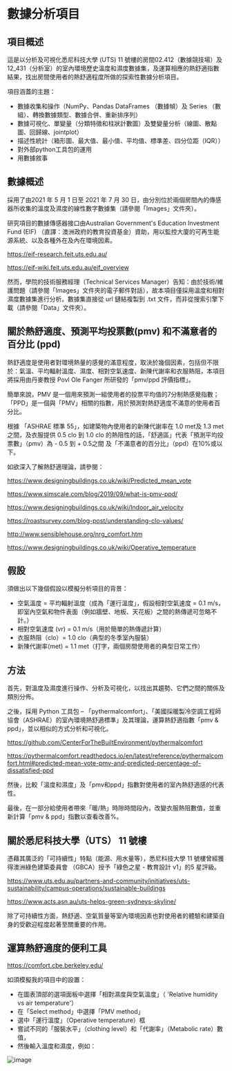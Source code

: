 # 數據分析項目


## 項目概述

這是以分析及可視化悉尼科技大學 (UTS) 11 號樓的房間02.412（數據競技場）及 12_431（分析室）的室內環境歷史溫度和濕度數據集，及運算相應的熱舒適指數結果，找出房間使用者的熱舒適程度所做的探索性數據分析項目。

項目涵蓋的主題：

- 數據收集和操作（NumPy、Pandas DataFrames （數據幀）及 Series （數組）、轉換數據類型、數據合併、重新排序列）
- 數據可視化、單變量（分類特徵和柱狀計數圖）及雙變量分析（線圖、散點圖、回歸線、jointplot）
- 描述性統計（箱形圖、最大值、最小值、平均值、標準差、四分位距（IQR））
- 對外部python工具包的運用
- 用數據敘事


## 數據概述

採用了由2021 年 5 月 1 日至 2021 年 7 月 30 日，由分別位於兩個房間內的傳感器所收集的溫度及濕度的線性數字數據集（請參閱「Images」文件夾）。

研究項目的數據傳感器接口由Australian Government's Education Investment Fund (EIF) （直譯：澳洲政府的教育投資基金）資助，用以監控大廈的可再生能源系統、以及各種外在及內在環境因素。

https://eif-research.feit.uts.edu.au/

https://eif-wiki.feit.uts.edu.au/eif_overview

然而，學院的技術服務經理（Technical Services Manager）告知：由於技術/維護問題（請參閱「Images」文件夾的電子郵件對話），故本項目僅採用溫度和相對濕度數據集進行分析。數據集直接從 url 鏈結複製到 .txt 文件，而非從搜索引擎下載（請參閱「Data」文件夾）。


## 關於熱舒適度、預測平均投票數(pmv) 和不滿意者的百分比 (ppd)

熱舒適度是使用者對環境熱量的感覺的滿意程度，取決於幾個因素，包括但不限於：氣溫、平均輻射溫度、濕度、相對空氣速度、新陳代謝率和衣服熱阻，本項目將採用由丹麥教授 Povl Ole Fanger 所研發的「pmv/ppd 評價指標」。

簡單來說，PMV 是一個用來預測一組使用者的投票平均值的7分制熱感覺指數；「PPD」是一個與「PMV」相關的指數，用於預測對熱舒適度不滿意的使用者百分比。

根據 「ASHRAE 標準 55」，如建築物內使用者的新陳代謝率在 1.0 met及 1.3 met之間，及衣服提供 0.5 clo 到 1.0 clo 的熱阻性的話，「舒適區」代表「預測平均投票數」（pmv）為 - 0.5 到 + 0.5之間 及「不滿意者的百分比」（ppd）在10%或以下。

如欲深入了解熱舒適理論，請參閱：

https://www.designingbuildings.co.uk/wiki/Predicted_mean_vote

https://www.simscale.com/blog/2019/09/what-is-pmv-ppd/

https://www.designingbuildings.co.uk/wiki/Indoor_air_velocity

https://roastsurvey.com/blog-post/understanding-clo-values/

http://www.sensiblehouse.org/nrg_comfort.htm

https://www.designingbuildings.co.uk/wiki/Operative_temperature


## 假設

須做出以下幾個假設以模擬分析項目的背景：

- 空氣溫度 = 平均輻射溫度（成為「運行溫度」，假設相對空氣速度 = 0.1 m/s，即室內空氣和物件表面（例如牆壁、地板、天花板）之間的熱傳遞可忽略不計。）
- 相對空氣速度 (vr) = 0.1 m/s（用於簡單的熱傳遞計算）
- 衣服熱阻（clo）= 1.0 clo（典型的冬季室內服裝）
- 新陳代謝率(met) = 1.1 met（打字，兩個房間使用者的典型日常工作）


## 方法

首先，對溫度及濕度進行操作、分析及可視化，以找出其趨勢、它們之間的關係及類別分佈。

之後，採用 Python 工具包 – 「pythermalcomfort」、「美國採暖製冷空調工程師協會（ASHRAE）的室內環境熱舒適標準」及其理論，運算熱舒適指數「pmv & ppd」，並以相似的方式分析和可視化。

https://github.com/CenterForTheBuiltEnvironment/pythermalcomfort

https://pythermalcomfort.readthedocs.io/en/latest/reference/pythermalcomfort.html#predicted-mean-vote-pmv-and-predicted-percentage-of-dissatisfied-ppd

然後，比較「溫度和濕度」及「pmv和ppd」指數對使用者的室內熱舒適感的代表性。

最後，在一部分給使用者帶來「暖/熱」時隙時間段內，改變衣服熱阻數值，並重新計算「pmv & ppd」指數以查看改善%。


## 關於悉尼科技大學（UTS） 11 號樓

憑藉其廣泛的「可持續性」特點（能源、用水量等），悉尼科技大學 11 號樓曾經獲得澳洲綠色建築委員會 （GBCA）授予「綠色之星 - 教育設計 v1」的5 星評級。

https://www.uts.edu.au/partners-and-community/initiatives/uts-sustainability/campus-operations/sustainable-buildings

https://www.acts.asn.au/uts-helps-green-sydneys-skyline/

除了可持續性方面，熱舒適、空氣質量等室內環境因素也對使用者的體驗和建築自身的受歡迎程度起著至關重要的作用。


## 運算熱舒適度的便利工具

https://comfort.cbe.berkeley.edu/

如須模擬我的項目中的設置：

- 在圖表頂部的選項面板中選擇「相對濕度與空氣溫度」（ 'Relative humidity vs air temperature'）
- 在「Select method」中選擇「PMV method」
- 選中「運行溫度」（Operative temperature）框
- 嘗試不同的「服裝水平」（clothing level）和「代謝率」（Metabolic rate）數值，
- 然後輸入溫度和濕度，例如：

![image](https://user-images.githubusercontent.com/95272183/154760490-073db072-4120-4c13-93d7-682f528180c9.png)
